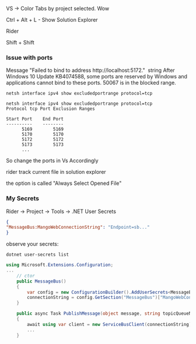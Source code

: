 VS -> Color Tabs by project selected. Wow

Ctrl + Alt + L - Show Solution Explorer

Rider 

Shift + Shift


### Issue with ports

Message "Failed to bind to address http://localhost:5172."  string
After Windows 10 Update KB4074588, some ports are reserved by Windows and applications cannot bind to these ports. 50067 is in the blocked range.
```
netsh interface ipv4 show excludedportrange protocol=tcp
```

```
netsh interface ipv4 show excludedportrange protocol=tcp
Protocol tcp Port Exclusion Ranges

Start Port    End Port
----------    --------
      5169        5169
      5170        5170
      5172        5172
      5173        5173
      ...
```
So change the ports in Vs Accordingly

rider track current file in solution explorer

the option is called "Always Select Opened File"




### My Secrets

Rider -> Project -> Tools -> .NET User Secrets

```json
{
"MessageBus:MangoWebConnectionString": "Endpoint=sb..."
}
```

observe your secrets:

```
dotnet user-secrets list
```

```cs
using Microsoft.Extensions.Configuration;
...
    // ctor
    public MessageBus()
    {
        var config = new ConfigurationBuilder().AddUserSecrets<MessageBus>().Build();
        connectionString = config.GetSection("MessageBus")["MangoWebConnectionString"];
    }

    public async Task PublishMessage(object message, string topicQueueName)
    {
        await using var client = new ServiceBusClient(connectionString); // So can use your secret!
        ...
    }
```
